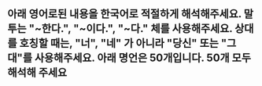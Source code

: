 아래 영어로된 내용을 한국어로 적절하게 해석해주세요.
말투는 "~한다.", "~이다.", "~다." 체를 사용해주세요.
상대를 호칭할 때는, "너", "네" 가 아니라 "당신" 또는 "그대"를 사용해주세요.
아래 명언은 50개입니다. 50개 모두 해석해 주세요
---